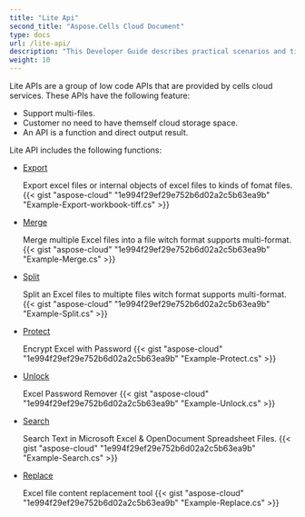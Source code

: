 ```yaml
---
title: "Lite Api"
second_title: "Aspose.Cells Cloud Document"
type: docs
url: /lite-api/
description: "This Developer Guide describes practical scenarios and tips to help you use specific Aspose.Cells for .NET features, achieve a certain Excel document appearance, or make a use case possible."
weight: 10
---
```



Lite APIs are a group of low code APIs that are provided by cells cloud services.
These APIs have the following feature: 

- Support multi-files. 
- Customer no need to have themself cloud storage space.
- An API is a function and direct output result.

Lite API includes the following functions:


- [Export](/cells/export/) 

    Export excel files or internal objects of excel files to kinds of fomat files.
    {{< gist "aspose-cloud" "1e994f29ef29e752b6d02a2c5b63ea9b" "Example-Export-workbook-tiff.cs" >}}

- [Merge](/cells/merge)
    
    Merge multiple Excel files into a file witch format supports multi-format.
    {{< gist "aspose-cloud" "1e994f29ef29e752b6d02a2c5b63ea9b" "Example-Merge.cs" >}}

- [Split](/cells/split)
    
    Split an Excel files to multipte files witch format supports multi-format.
    {{< gist "aspose-cloud" "1e994f29ef29e752b6d02a2c5b63ea9b" "Example-Split.cs" >}}

- [Protect](/cells/protect)
    
    Encrypt Excel with Password
    {{< gist "aspose-cloud" "1e994f29ef29e752b6d02a2c5b63ea9b" "Example-Protect.cs" >}}

- [Unlock](/cells/unlock)
    
    Excel Password Remover
    {{< gist "aspose-cloud" "1e994f29ef29e752b6d02a2c5b63ea9b" "Example-Unlock.cs" >}}

- [Search](/cells/search)
    
    Search Text in Microsoft Excel & OpenDocument Spreadsheet Files.
    {{< gist "aspose-cloud" "1e994f29ef29e752b6d02a2c5b63ea9b" "Example-Search.cs" >}}

- [Replace](/cells/replace)
    
    Excel file content replacement tool
{{< gist "aspose-cloud" "1e994f29ef29e752b6d02a2c5b63ea9b" "Example-Replace.cs" >}}
